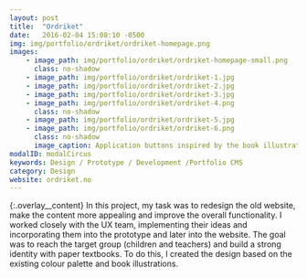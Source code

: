 ```yaml
---
layout: post
title:  "Ordriket"
date:   2016-02-04 15:08:10 -0500
img: img/portfolio/ordriket/ordriket-homepage.png
images: 
    - image_path: img/portfolio/ordriket/ordriket-homepage-small.png
      class: no-shadow
    - image_path: img/portfolio/ordriket/ordriket-1.jpg
    - image_path: img/portfolio/ordriket/ordriket-2.jpg    
    - image_path: img/portfolio/ordriket/ordriket-3.jpg
    - image_path: img/portfolio/ordriket/ordriket-4.png
      class: no-shadow
    - image_path: img/portfolio/ordriket/ordriket-5.jpg
    - image_path: img/portfolio/ordriket/ordriket-6.png
      class: no-shadow
      image_caption: Application buttons inspired by the book illustration
modalID: modalCircus
keywords: Design / Prototype / Development /Portfolio CMS
category: Design
website: ordriket.no
---
```

{:.overlay__content}
In this project, my task was to redesign the old website, make the content more appealing and improve the overall functionality. I worked closely with the UX team, implementing their ideas and incorporating them into the prototype and later into the website. The goal was to reach the target group (children and teachers) and build a strong identity with paper textbooks. To do this, I created the design based on the existing colour palette and book illustrations.

<!--
W tym projekcie moim zadaniem był redesigning istniejącej strony, uatrakcyjnienie zawartości i poprawienie jej funkcjonowania. Ściśle współpracowałem z teamem UX, którego wytyczne wdrażałem w prototyp i samą stronę. Celem było dotarcie do grupy docelowej (dzieci i nauczyciele) oraz powiązanie strony intenretowej w papierowym podręcznikiem. Stąd pomysł na zanimowanie illustracji z książki.
-->